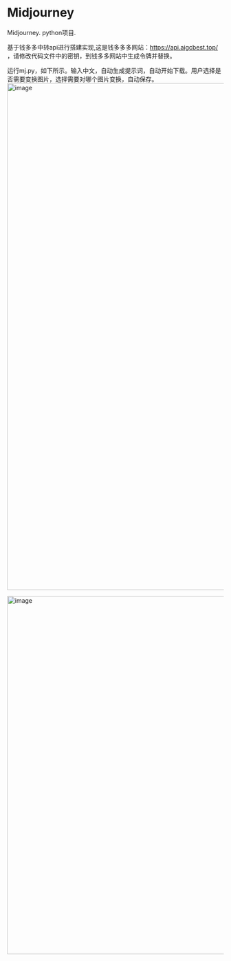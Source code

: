 # Midjourney
Midjourney. python项目.


基于钱多多中转api进行搭建实现,这是钱多多多网站：https://api.aigcbest.top/ ，请修改代码文件中的密钥，到钱多多网站中生成令牌并替换。


运行mj.py，如下所示。输入中文，自动生成提示词，自动开始下载。用户选择是否需要变换图片，选择需要对哪个图片变换，自动保存。
<img width="1177" alt="image" src="https://github.com/sfvsfv/Midjourney/assets/62045791/213aa301-103b-414d-989f-fbd2ae30b35d">





<img width="832" alt="image" src="https://github.com/sfvsfv/Midjourney/assets/62045791/38418a65-846f-4cc4-93e8-a34598552839">

